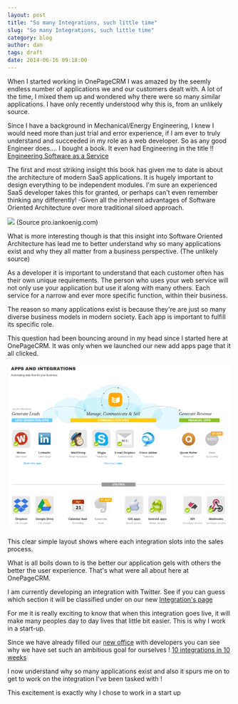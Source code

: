 ```yaml
---
layout: post
title: "So many Integrations, such little time"
slug: "So many Integrations, such little time"
category: blog
author: dan
tags: draft
date: 2014-06-16 09:18:00
---
```



When I started working in OnePageCRM I was amazed by the seemly endless number of applications we and our customers dealt with. A lot of the time, I mixed them up and wondered why there were so many similar applications. I have only recently understood why this is, from an unlikely source.

Since I have a background in Mechanical/Energy Engineering, I knew I would need more than just trial and error experience, if I am ever to truly understand and succeeded in my role as a web developer. So as any good Engineer does.... I bought a book. It even had Engineering in the title !! <a  href="http://www.saasbook.info/">Engineering Software as a Service</a>

The first and most striking insight this book has given me to date is about the architecture of modern SaaS applications. It is hugely important to design everything to be independent modules. I'm sure an experienced SaaS developer takes this for granted, or perhaps can't even remember thinking any differently! -Given all the inherent advantages of Software Oriented Architecture over more traditional siloed approach.

<img class="img-responsive" src="http://pro.iankoenig.com/images/silo.jpg" /> (Source pro.iankoenig.com)


What is more interesting though is that this insight into Software Oriented Architecture has lead me to better understand why so many applications exist and why they all matter from a business perspective. (The unlikely source)

As a developer it is important to understand that each customer often has their own unique requirements. The person who uses your web service will not only use your application but use it along with many others. Each service for a narrow and ever more specific function, within their business.

The reason so many applications exist is because they're are just so many diverse business models in modern society. Each app is important to fulfill its specific role. 

This question had been bouncing around in my head since I started here at OnePageCRM. It was only when we launched our new add apps page that it all clicked.

<img class="img-responsive" src="/img/Integrations_2014.png">

This clear simple layout shows where each integration slots into the sales process.

What is all boils down to is the better our application gels with others the better the user experience. That's what were all about here at OnePageCRM. 

I am currently developing an integration with Twitter. See if you can guess which section it will be classified under on our new <a href="https://app.onepagecrm.com/apps">Integration's page</a>

For me it is really exciting to know that when this integration goes live, it will make many peoples day to day lives that little bit easier. This is why I work in a start-up.

Since we have already filled our <a href="http://blog.onepagecrm.com/blog/onepagecrm-expands-and-moves-to-a-bigger-bolder-new-office">new office</a> with developers you can see why we have set such an ambitious goal for ourselves ! <a href="http://blog.onepagecrm.com/blog/sales-ecosystem">10 integrations in 10 weeks</a>

I now understand why so many applications exist and also it spurs me on to get to work on the integration I've been tasked with !

This excitement is exactly why I chose to work in a start up